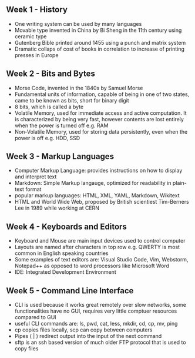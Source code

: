 ## Week 1 - History
- One writing system can be used by many languages
- Movable type invented in China by Bi Sheng in the 11th century using ceramic type
- Gutenberg Bible printed around 1455 using a punch and matrix system
- Dramatic collaps of cost of books in correlation to increase of printing presses in Europe

## Week 2 - Bits and Bytes
- Morse Code, invented in the 1840s by Samuel Morse
- Fundamental units of information, capable of being in one of two states, came to be known as bits, short for binary digit
- 8 bits, which is called a byte
- Volatile Memory, used for immediate access and active computation. It is characterized by being very fast, however contents are lost entirely when the power is turned off e.g. RAM
- Non-Volatile Memory, used for storing data persistently, even when the power is off e.g. HDD, SSD

## Week 3 - Markup Languages
- Computer Markup Language: provides instructions on how to display and interpret text
- Markdown: Simple Markup langauge, optimized for readability in plain-text format
- popular markup languages: HTML, XML, YAML, Markdown, Wikitext
- HTML and World Wide Web, proposed by British scientiest Tim-Berners Lee in 1989 while working at CERN

## Week 4 - Keyboards and Editors
- Keyboard and Mouse are main input devices used to control computer
- Layouts are named after characters in top row e.g. QWERTY is most common in English speaking countries
- Some examples of text editors are: Visual Studio Code, Vim, Webstorm, Notepad++ as opposed to word processors like Microsoft Word
- IDE: Integrated Development Environment

## Week 5 - Command Line Interface
- CLI is used because it works great remotely over slow networks, some functionalities have no GUI, requires very little comptuer resources compared to GUI
- useful CLI commands are: ls, pwd, cat, less, mkdir, cd, cp, mv, ping
- cp copies files locally, scp can copy between computers 
- Pipes \( | ) redirect output into the input of the next command
- sftp is an ssh based version of much older FTP protocol that is used to copy files


